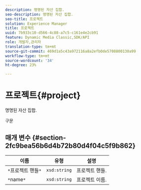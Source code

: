 ```yaml
---
description: 명명된 자산 집합.
seo-description: 명명된 자산 집합.
seo-title: 프로젝트
solution: Experience Manager
title: 프로젝트
uuid: 7b933c10-d566-4c88-a7c5-c161e4e2cb91
feature: Dynamic Media Classic,SDK/API
role: 개발자,관리자
translation-type: tm+mt
source-git-commit: 469d1a5c43a972116a8a2efb0de5708800130a99
workflow-type: tm+mt
source-wordcount: '34'
ht-degree: 23%

---
```



# 프로젝트{#project}

명명된 자산 집합.

구문

## 매개 변수 {#section-2fc9bea56b6d4b72b80d4f04c5f9b862}

| 이름 | 유형 | 설명 |
|---|---|---|
| `*`프로젝트 핸들`*` | `xsd:string` | 프로젝트 핸들. |
| `*`name`*` | `xsd:string` | 프로젝트 이름. |

